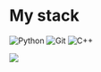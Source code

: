 # My stack

![Python](https://img.shields.io/badge/-Python-yellow?logo=python&logoColor=white&style=flat-square)
![Git](https://img.shields.io/badge/-Git-black?logo=git&logoColor=white&style=flat-square)
![C++](https://img.shields.io/badge/-C++-blue?logo=C%2B%2B&logoColor=white?style=flat-square)

<img src="https://github-readme-stats.vercel.app/api?username=platonovdi&show_icons=true&count_private=true&theme=graywhite">
